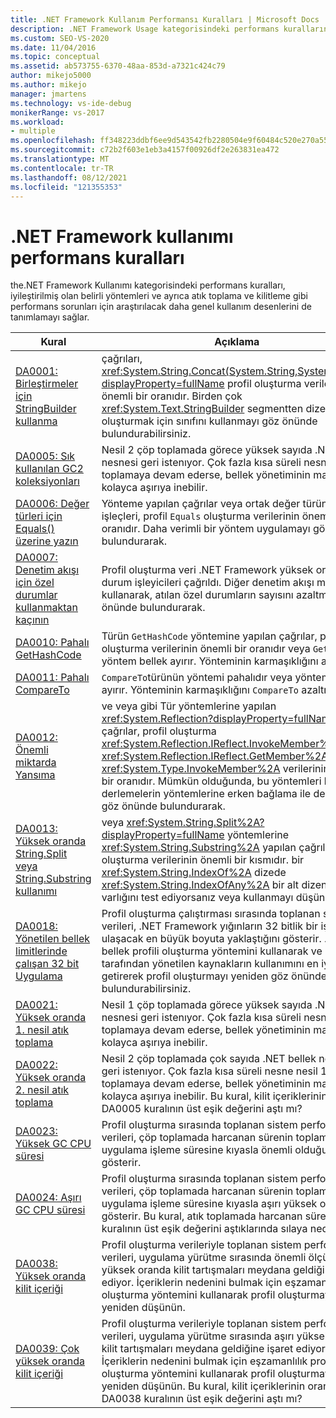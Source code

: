 ```yaml
---
title: .NET Framework Kullanım Performansı Kuralları | Microsoft Docs
description: .NET Framework Usage kategorisindeki performans kurallarını anlama. İyileştirilmiş ve daha genel kullanım desenlerini belirleyen belirli yöntemleri belirleme.
ms.custom: SEO-VS-2020
ms.date: 11/04/2016
ms.topic: conceptual
ms.assetid: ab573755-6370-48aa-853d-a7321c424c79
author: mikejo5000
ms.author: mikejo
manager: jmartens
ms.technology: vs-ide-debug
monikerRange: vs-2017
ms.workload:
- multiple
ms.openlocfilehash: ff348223ddbf6ee9d543542fb2280504e9f60484c520e270a5529120ac8c5f83
ms.sourcegitcommit: c72b2f603e1eb3a4157f00926df2e263831ea472
ms.translationtype: MT
ms.contentlocale: tr-TR
ms.lasthandoff: 08/12/2021
ms.locfileid: "121355353"
---
```

# <a name="net-framework-usage-performance-rules"></a>.NET Framework kullanımı performans kuralları
the.NET Framework Kullanımı kategorisindeki performans kuralları, iyileştirilmiş olan belirli yöntemleri ve ayrıca atık toplama ve kilitleme gibi performans sorunları için araştırılacak daha genel kullanım desenlerini de tanımlamayı sağlar.

|Kural|Açıklama|
|-|-|
|[DA0001: Birleştirmeler için StringBuilder kullanma](../profiling/da0001-use-stringbuilder-for-concatenations.md)|çağrıları, <xref:System.String.Concat(System.String,System.String)?displayProperty=fullName> profil oluşturma verilerinin önemli bir oranıdır. Birden çok <xref:System.Text.StringBuilder> segmentten dizeler oluşturmak için sınıfını kullanmayı göz önünde bulundurabilirsiniz.|
|[DA0005: Sık kullanılan GC2 koleksiyonları](../profiling/da0005-frequent-gc2-collections.md)|Nesil 2 çöp toplamada görece yüksek sayıda .NET bellek nesnesi geri istenıyor. Çok fazla kısa süreli nesne nesil 1 toplamaya devam ederse, bellek yönetiminin maliyeti kolayca aşırıya inebilir.|
|[DA0006: Değer türleri için Equals() üzerine yazın](../profiling/da0006-override-equals-parens-for-value-types.md)|Yönteme yapılan çağrılar veya ortak değer türünün eşitlik işleçleri, profil `Equals` oluşturma verilerinin önemli bir oranıdır. Daha verimli bir yöntem uygulamayı göz önünde bulundurarak.|
|[DA0007: Denetim akışı için özel durumlar kullanmaktan kaçının](../profiling/da0007-avoid-using-exceptions-for-control-flow.md)|Profil oluşturma veri .NET Framework yüksek oranda özel durum işleyicileri çağrıldı. Diğer denetim akışı mantığını kullanarak, atılan özel durumların sayısını azaltmayı göz önünde bulundurarak.|
|[DA0010: Pahalı GetHashCode](../profiling/da0010-expensive-gethashcode.md)|Türün `GetHashCode` yöntemine yapılan çağrılar, profil oluşturma verilerinin önemli bir oranıdır veya `GetHashCode` yöntem bellek ayırır. Yönteminin karmaşıklığını azaltma.|
|[DA0011: Pahalı CompareTo](../profiling/da0011-expensive-compareto.md)|`CompareTo`türünün yöntemi pahalıdır veya yöntem bellek ayırır. Yönteminin karmaşıklığını `CompareTo` azaltma.|
|[DA0012: Önemli miktarda Yansıma](../profiling/da0012-significant-amount-of-reflection.md)|ve veya gibi Tür yöntemlerine yapılan <xref:System.Reflection?displayProperty=fullName> çağrılar, profil oluşturma <xref:System.Reflection.IReflect.InvokeMember%2A> <xref:System.Reflection.IReflect.GetMember%2A> <xref:System.Type.InvokeMember%2A> verilerinin önemli bir oranıdır. Mümkün olduğunda, bu yöntemleri bağımlı derlemelerin yöntemlerine erken bağlama ile değiştirmeyi göz önünde bulundurarak.|
|[DA0013: Yüksek oranda String.Split veya String.Substring kullanımı](../profiling/da0013-high-usage-of-string-split-or-string-substring.md)|veya <xref:System.String.Split%2A?displayProperty=fullName> yöntemlerine <xref:System.String.Substring%2A> yapılan çağrılar, profil oluşturma verilerinin önemli bir kısmıdır. bir <xref:System.String.IndexOf%2A> dizede <xref:System.String.IndexOfAny%2A> bir alt dizenin varlığını test ediyorsanız veya kullanmayı düşünün.|
|[DA0018: Yönetilen bellek limitlerinde çalışan 32 bit Uygulama](../profiling/da0018-32-bit-application-running-at-process-managed-memory-limits.md)|Profil oluşturma çalıştırması sırasında toplanan sistem verileri, .NET Framework yığınların 32 bitlik bir işlemde ulaşacak en büyük boyuta yaklaştığını gösterir. .NET bellek profili oluşturma yöntemini kullanarak ve uygulama tarafından yönetilen kaynakların kullanımını en iyi duruma getirerek profil oluşturmayı yeniden göz önünde bulundurabilirsiniz.|
|[DA0021: Yüksek oranda 1. nesil atık toplama](../profiling/da0021-high-rate-of-gen-1-garbage-collections.md)|Nesil 1 çöp toplamada görece yüksek sayıda .NET bellek nesnesi geri istenıyor. Çok fazla kısa süreli nesne nesil 0 toplamaya devam ederse, bellek yönetiminin maliyeti kolayca aşırıya inebilir.|
|[DA0022: Yüksek oranda 2. nesil atık toplama](../profiling/da0022-high-rate-of-gen-2-garbage-collections.md)|Nesil 2 çöp toplamada çok sayıda .NET bellek nesnesi geri istenıyor. Çok fazla kısa süreli nesne nesil 1 toplamaya devam ederse, bellek yönetiminin maliyeti kolayca aşırıya inebilir. Bu kural, kilit içeriklerinin oranı DA0005 kuralının üst eşik değerini aştı mı?|
|[DA0023: Yüksek GC CPU süresi](../profiling/da0023-high-gc-cpu-time.md)|Profil oluşturma sırasında toplanan sistem performansı verileri, çöp toplamada harcanan sürenin toplam uygulama işleme süresine kıyasla önemli olduğunu gösterir.|
|[DA0024: Aşırı GC CPU süresi](../profiling/da0024-excessive-gc-cpu-time.md)|Profil oluşturma sırasında toplanan sistem performansı verileri, çöp toplamada harcanan sürenin toplam uygulama işleme süresine kıyasla aşırı yüksek olduğunu gösterir. Bu kural, atık toplamada harcanan süre DA0023 kuralının üst eşik değerini aştıklarında sılaya neden olur.|
|[DA0038: Yüksek oranda kilit içeriği](../profiling/da0038-high-rate-of-lock-contentions.md)|Profil oluşturma verileriyle toplanan sistem performansı verileri, uygulama yürütme sırasında önemli ölçüde yüksek oranda kilit tartışmaları meydana geldiğine işaret ediyor. İçeriklerin nedenini bulmak için eşzamanlılık profil oluşturma yöntemini kullanarak profil oluşturmayı yeniden düşünün.|
|[DA0039: Çok yüksek oranda kilit içeriği](../profiling/da0039-very-high-rate-of-lock-contentions.md)|Profil oluşturma verileriyle toplanan sistem performansı verileri, uygulama yürütme sırasında aşırı yüksek oranda kilit tartışmaları meydana geldiğine işaret ediyor. İçeriklerin nedenini bulmak için eşzamanlılık profil oluşturma yöntemini kullanarak profil oluşturmayı yeniden düşünün. Bu kural, kilit içeriklerinin oranı DA0038 kuralının üst eşik değerini aştı mı?|
